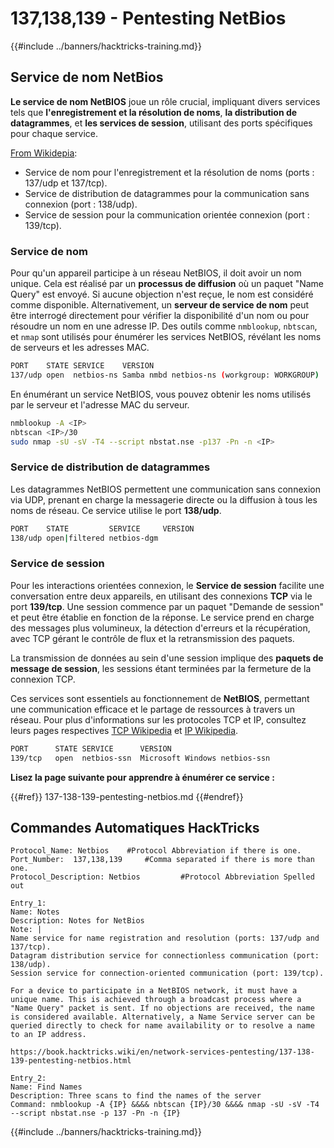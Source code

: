 # 137,138,139 - Pentesting NetBios

{{#include ../banners/hacktricks-training.md}}

## Service de nom NetBios

**Le service de nom NetBIOS** joue un rôle crucial, impliquant divers services tels que **l'enregistrement et la résolution de noms**, **la distribution de datagrammes**, et **les services de session**, utilisant des ports spécifiques pour chaque service.

[From Wikidepia](https://en.wikipedia.org/wiki/NetBIOS_over_TCP/IP):

- Service de nom pour l'enregistrement et la résolution de noms (ports : 137/udp et 137/tcp).
- Service de distribution de datagrammes pour la communication sans connexion (port : 138/udp).
- Service de session pour la communication orientée connexion (port : 139/tcp).

### Service de nom

Pour qu'un appareil participe à un réseau NetBIOS, il doit avoir un nom unique. Cela est réalisé par un **processus de diffusion** où un paquet "Name Query" est envoyé. Si aucune objection n'est reçue, le nom est considéré comme disponible. Alternativement, un **serveur de service de nom** peut être interrogé directement pour vérifier la disponibilité d'un nom ou pour résoudre un nom en une adresse IP. Des outils comme `nmblookup`, `nbtscan`, et `nmap` sont utilisés pour énumérer les services NetBIOS, révélant les noms de serveurs et les adresses MAC.
```bash
PORT    STATE SERVICE    VERSION
137/udp open  netbios-ns Samba nmbd netbios-ns (workgroup: WORKGROUP)
```
En énumérant un service NetBIOS, vous pouvez obtenir les noms utilisés par le serveur et l'adresse MAC du serveur.
```bash
nmblookup -A <IP>
nbtscan <IP>/30
sudo nmap -sU -sV -T4 --script nbstat.nse -p137 -Pn -n <IP>
```
### Service de distribution de datagrammes

Les datagrammes NetBIOS permettent une communication sans connexion via UDP, prenant en charge la messagerie directe ou la diffusion à tous les noms de réseau. Ce service utilise le port **138/udp**.
```bash
PORT    STATE         SERVICE     VERSION
138/udp open|filtered netbios-dgm
```
### Service de session

Pour les interactions orientées connexion, le **Service de session** facilite une conversation entre deux appareils, en utilisant des connexions **TCP** via le port **139/tcp**. Une session commence par un paquet "Demande de session" et peut être établie en fonction de la réponse. Le service prend en charge des messages plus volumineux, la détection d'erreurs et la récupération, avec TCP gérant le contrôle de flux et la retransmission des paquets.

La transmission de données au sein d'une session implique des **paquets de message de session**, les sessions étant terminées par la fermeture de la connexion TCP.

Ces services sont essentiels au fonctionnement de **NetBIOS**, permettant une communication efficace et le partage de ressources à travers un réseau. Pour plus d'informations sur les protocoles TCP et IP, consultez leurs pages respectives [TCP Wikipedia](https://en.wikipedia.org/wiki/Transmission_Control_Protocol) et [IP Wikipedia](https://en.wikipedia.org/wiki/Internet_Protocol).
```bash
PORT      STATE SERVICE      VERSION
139/tcp   open  netbios-ssn  Microsoft Windows netbios-ssn
```
**Lisez la page suivante pour apprendre à énumérer ce service :**


{{#ref}}
137-138-139-pentesting-netbios.md
{{#endref}}

## Commandes Automatiques HackTricks
```
Protocol_Name: Netbios    #Protocol Abbreviation if there is one.
Port_Number:  137,138,139     #Comma separated if there is more than one.
Protocol_Description: Netbios         #Protocol Abbreviation Spelled out

Entry_1:
Name: Notes
Description: Notes for NetBios
Note: |
Name service for name registration and resolution (ports: 137/udp and 137/tcp).
Datagram distribution service for connectionless communication (port: 138/udp).
Session service for connection-oriented communication (port: 139/tcp).

For a device to participate in a NetBIOS network, it must have a unique name. This is achieved through a broadcast process where a "Name Query" packet is sent. If no objections are received, the name is considered available. Alternatively, a Name Service server can be queried directly to check for name availability or to resolve a name to an IP address.

https://book.hacktricks.wiki/en/network-services-pentesting/137-138-139-pentesting-netbios.html

Entry_2:
Name: Find Names
Description: Three scans to find the names of the server
Command: nmblookup -A {IP} &&&& nbtscan {IP}/30 &&&& nmap -sU -sV -T4 --script nbstat.nse -p 137 -Pn -n {IP}
```
{{#include ../banners/hacktricks-training.md}}
